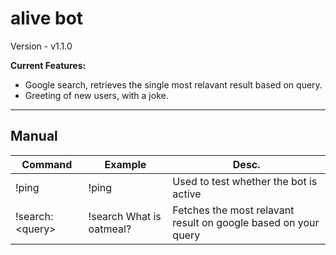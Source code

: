 # alive bot
Version - v1.1.0

<strong>Current Features:</strong>
- Google search, retrieves the single most relavant result based on query.
- Greeting of new users, with a joke.
<hr>

## Manual
| Command  | Example | Desc. |
| ------------- | ------------- | ------------ |
| !ping  | !ping  | Used to test whether the bot is active |
| !search: \<query\>  | !search What is oatmeal?  | Fetches the most relavant result on google based on your query |
